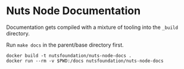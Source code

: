 # Nuts Node Documentation

Documentation gets compiled with a mixture of tooling into the `_build` directory.

Run `make docs` in the parent/base directory first.

```shell
docker build -t nutsfoundation/nuts-node-docs .
docker run --rm -v $PWD:/docs nutsfoundation/nuts-node-docs
```
